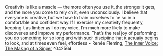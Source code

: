 Creativity is like a muscle — the more often you use it, the stronger it gets, and the more you come to rely on it, even unconsciously. I believe that everyone is creative, but we have to train ourselves to be so in a comfortable and confident way. If I exercise my creativity frequently, keeping it as limber as I do my voice, I’m much more likely to make discoveries and improve my performance. That’s the real joy of performing: you do something for so long and with such discipline that it actually begins to look, and at times even feel, effortless ~ Renée Fleming, [The Inner Voice: The Making of a Singer](https://londonwriterssalon.us4.list-manage.com/track/click?u=8b047263967451488070a8ad0&id=5b26ec14e7&e=eb9759f735) ^04256d